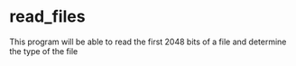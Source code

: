 # read_files
This program will be able to read the first 2048 bits of a file and determine the type of the file
